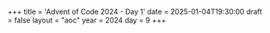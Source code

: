 +++
title = 'Advent of Code 2024 - Day 1'
date = 2025-01-04T19:30:00
draft = false
layout = "aoc"
year = 2024
day = 9
+++
